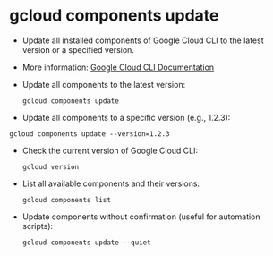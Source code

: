# gcloud components update

- Update all installed components of Google Cloud CLI to the latest version or a specified version.

- More information: [Google Cloud CLI Documentation](https://cloud.google.com/sdk/gcloud/reference/components/update)

- Update all components to the latest version:

  
  `gcloud components update`
 

- Update all components to a specific version (e.g., 1.2.3):

 
 `gcloud components update --version=1.2.3`
  

- Check the current version of Google Cloud CLI:


  `gcloud version`


- List all available components and their versions:


  `gcloud components list`


- Update components without confirmation (useful for automation scripts):


  `gcloud components update --quiet`
